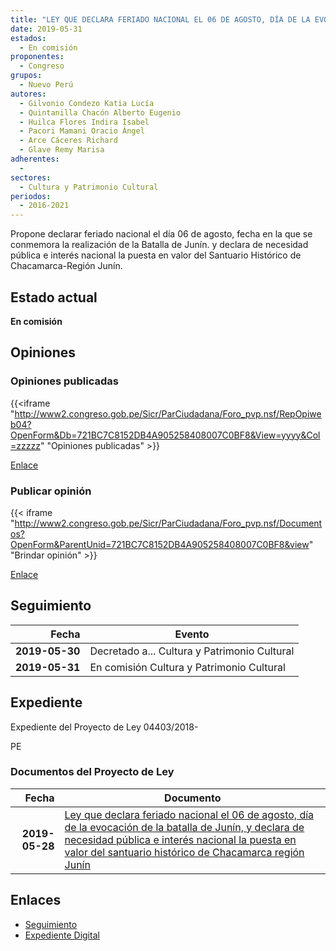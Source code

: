 ```yaml
---
title: "LEY QUE DECLARA FERIADO NACIONAL EL 06 DE AGOSTO, DÍA DE LA EVOCACIÓN DE LA BATALLA DE JUNÍN, Y DECLARA DE NECESIDAD PÚBLICA E INTERÉS NACIONAL LA PUESTA EN VALOR DEL SANTUARIO HISTÓRICO DE CHACAMARCA-REGIÓN JUNÍN"
date: 2019-05-31
estados: 
  - En comisión
proponentes: 
  - Congreso
grupos: 
  - Nuevo Perú
autores: 
  - Gilvonio Condezo Katia Lucía
  - Quintanilla Chacón Alberto Eugenio
  - Huilca Flores Indira Isabel
  - Pacori Mamani Oracio Ángel
  - Arce Cáceres Richard
  - Glave Remy Marisa
adherentes: 
  - 
sectores: 
  - Cultura y Patrimonio Cultural
periodos: 
  - 2016-2021
---
```


Propone declarar feriado nacional el día 06 de agosto, fecha en la que se conmemora la realización de la Batalla de Junín. y declara de necesidad pública e interés nacional la puesta en valor del Santuario Histórico de Chacamarca-Región Junín.


## Estado actual

**En comisión**

## Opiniones

### Opiniones publicadas

{{<iframe "http://www2.congreso.gob.pe/Sicr/ParCiudadana/Foro_pvp.nsf/RepOpiweb04?OpenForm&Db=721BC7C8152DB4A905258408007C0BF8&View=yyyy&Col=zzzzz" "Opiniones publicadas" >}}

[Enlace](http://www2.congreso.gob.pe/Sicr/ParCiudadana/Foro_pvp.nsf/RepOpiweb04?OpenForm&Db=721BC7C8152DB4A905258408007C0BF8&View=yyyy&Col=zzzzz)
### Publicar opinión

{{< iframe "http://www2.congreso.gob.pe/Sicr/ParCiudadana/Foro_pvp.nsf/Documentos?OpenForm&ParentUnid=721BC7C8152DB4A905258408007C0BF8&view" "Brindar opinión" >}}

[Enlace](http://www2.congreso.gob.pe/Sicr/ParCiudadana/Foro_pvp.nsf/Documentos?OpenForm&ParentUnid=721BC7C8152DB4A905258408007C0BF8&view)

## Seguimiento

| Fecha | Evento |
|------:|--------|
| **2019-05-30** | Decretado a... Cultura y Patrimonio Cultural|
| **2019-05-31** | En comisión Cultura y Patrimonio Cultural|


## Expediente

Expediente del Proyecto de Ley 04403/2018-

PE


### Documentos del Proyecto de Ley

| Fecha | Documento |
|------:|--------|
| **2019-05-28** | [Ley que declara feriado nacional el 06 de agosto, día de la evocación de la batalla de Junín, y declara de necesidad pública e interés nacional la puesta en valor del santuario histórico de Chacamarca región Junín](http://www.leyes.congreso.gob.pe/Documentos/2016_2021/Proyectos_de_Ley_y_de_Resoluciones_Legislativas/PL0440320190528.pdf) |

## Enlaces 

- [Seguimiento](http://www2.congreso.gob.pe/Sicr/TraDocEstProc/CLProLey2016.nsf/f7fff46988ca05b1052578e100829cc7/61d89a3684c6d1cd05258409007cd6ce?OpenDocument)
- [Expediente Digital](http://www2.congreso.gob.pe/Sicr/TraDocEstProc/CLProLey2016.nsf/f7fff46988ca05b1052578e100829cc7/61d89a3684c6d1cd05258409007cd6ce?OpenDocument&Click=05257FB7005EB655.eb71d0cf91d8294e05256cdf006b5706/$Body/0.1C6C)
